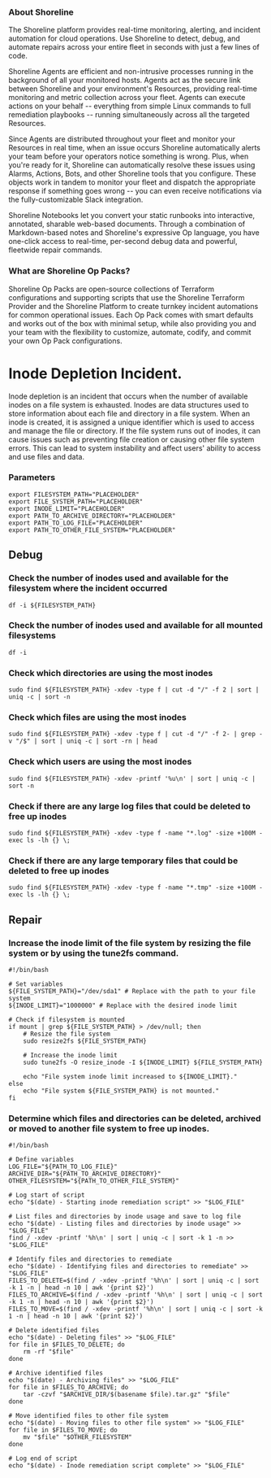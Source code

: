 
### About Shoreline
The Shoreline platform provides real-time monitoring, alerting, and incident automation for cloud operations. Use Shoreline to detect, debug, and automate repairs across your entire fleet in seconds with just a few lines of code.

Shoreline Agents are efficient and non-intrusive processes running in the background of all your monitored hosts. Agents act as the secure link between Shoreline and your environment's Resources, providing real-time monitoring and metric collection across your fleet. Agents can execute actions on your behalf -- everything from simple Linux commands to full remediation playbooks -- running simultaneously across all the targeted Resources.

Since Agents are distributed throughout your fleet and monitor your Resources in real time, when an issue occurs Shoreline automatically alerts your team before your operators notice something is wrong. Plus, when you're ready for it, Shoreline can automatically resolve these issues using Alarms, Actions, Bots, and other Shoreline tools that you configure. These objects work in tandem to monitor your fleet and dispatch the appropriate response if something goes wrong -- you can even receive notifications via the fully-customizable Slack integration.

Shoreline Notebooks let you convert your static runbooks into interactive, annotated, sharable web-based documents. Through a combination of Markdown-based notes and Shoreline's expressive Op language, you have one-click access to real-time, per-second debug data and powerful, fleetwide repair commands.

### What are Shoreline Op Packs?
Shoreline Op Packs are open-source collections of Terraform configurations and supporting scripts that use the Shoreline Terraform Provider and the Shoreline Platform to create turnkey incident automations for common operational issues. Each Op Pack comes with smart defaults and works out of the box with minimal setup, while also providing you and your team with the flexibility to customize, automate, codify, and commit your own Op Pack configurations.

# Inode Depletion Incident.

Inode depletion is an incident that occurs when the number of available inodes on a file system is exhausted. Inodes are data structures used to store information about each file and directory in a file system. When an inode is created, it is assigned a unique identifier which is used to access and manage the file or directory. If the file system runs out of inodes, it can cause issues such as preventing file creation or causing other file system errors. This can lead to system instability and affect users' ability to access and use files and data.

### Parameters

```shell
export FILESYSTEM_PATH="PLACEHOLDER"
export FILE_SYSTEM_PATH="PLACEHOLDER"
export INODE_LIMIT="PLACEHOLDER"
export PATH_TO_ARCHIVE_DIRECTORY="PLACEHOLDER"
export PATH_TO_LOG_FILE="PLACEHOLDER"
export PATH_TO_OTHER_FILE_SYSTEM="PLACEHOLDER"
```

## Debug

### Check the number of inodes used and available for the filesystem where the incident occurred

```shell
df -i ${FILESYSTEM_PATH}
```

### Check the number of inodes used and available for all mounted filesystems

```shell
df -i
```

### Check which directories are using the most inodes

```shell
sudo find ${FILESYSTEM_PATH} -xdev -type f | cut -d "/" -f 2 | sort | uniq -c | sort -n
```

### Check which files are using the most inodes

```shell
sudo find ${FILESYSTEM_PATH} -xdev -type f | cut -d "/" -f 2- | grep -v "/$" | sort | uniq -c | sort -rn | head
```

### Check which users are using the most inodes

```shell
sudo find ${FILESYSTEM_PATH} -xdev -printf '%u\n' | sort | uniq -c | sort -n
```

### Check if there are any large log files that could be deleted to free up inodes

```shell
sudo find ${FILESYSTEM_PATH} -xdev -type f -name "*.log" -size +100M -exec ls -lh {} \;
```

### Check if there are any large temporary files that could be deleted to free up inodes

```shell
sudo find ${FILESYSTEM_PATH} -xdev -type f -name "*.tmp" -size +100M -exec ls -lh {} \;
```

## Repair

### Increase the inode limit of the file system by resizing the file system or by using the tune2fs command.

```shell
#!/bin/bash

# Set variables
${FILE_SYSTEM_PATH}="/dev/sda1" # Replace with the path to your file system
${INODE_LIMIT}="1000000" # Replace with the desired inode limit

# Check if filesystem is mounted
if mount | grep ${FILE_SYSTEM_PATH} > /dev/null; then
    # Resize the file system
    sudo resize2fs ${FILE_SYSTEM_PATH}

    # Increase the inode limit
    sudo tune2fs -O resize_inode -I ${INODE_LIMIT} ${FILE_SYSTEM_PATH}

    echo "File system inode limit increased to ${INODE_LIMIT}."
else
    echo "File system ${FILE_SYSTEM_PATH} is not mounted."
fi
```

### Determine which files and directories can be deleted, archived or moved to another file system to free up inodes.

```shell
#!/bin/bash

# Define variables
LOG_FILE="${PATH_TO_LOG_FILE}"
ARCHIVE_DIR="${PATH_TO_ARCHIVE_DIRECTORY}"
OTHER_FILESYSTEM="${PATH_TO_OTHER_FILE_SYSTEM}"

# Log start of script
echo "$(date) - Starting inode remediation script" >> "$LOG_FILE"

# List files and directories by inode usage and save to log file
echo "$(date) - Listing files and directories by inode usage" >> "$LOG_FILE"
find / -xdev -printf '%h\n' | sort | uniq -c | sort -k 1 -n >> "$LOG_FILE"

# Identify files and directories to remediate
echo "$(date) - Identifying files and directories to remediate" >> "$LOG_FILE"
FILES_TO_DELETE=$(find / -xdev -printf '%h\n' | sort | uniq -c | sort -k 1 -n | head -n 10 | awk '{print $2}')
FILES_TO_ARCHIVE=$(find / -xdev -printf '%h\n' | sort | uniq -c | sort -k 1 -n | head -n 10 | awk '{print $2}')
FILES_TO_MOVE=$(find / -xdev -printf '%h\n' | sort | uniq -c | sort -k 1 -n | head -n 10 | awk '{print $2}')

# Delete identified files
echo "$(date) - Deleting files" >> "$LOG_FILE"
for file in $FILES_TO_DELETE; do
    rm -rf "$file"
done

# Archive identified files
echo "$(date) - Archiving files" >> "$LOG_FILE"
for file in $FILES_TO_ARCHIVE; do
    tar -czvf "$ARCHIVE_DIR/$(basename $file).tar.gz" "$file"
done

# Move identified files to other file system
echo "$(date) - Moving files to other file system" >> "$LOG_FILE"
for file in $FILES_TO_MOVE; do
    mv "$file" "$OTHER_FILESYSTEM"
done

# Log end of script
echo "$(date) - Inode remediation script complete" >> "$LOG_FILE"
```